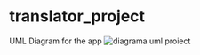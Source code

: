 # translator_project

UML Diagram for the app
![diagrama uml proiect](https://user-images.githubusercontent.com/76656855/224651412-39145553-9608-4590-a6b8-89e5f24ef980.png)
